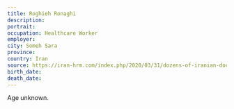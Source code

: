 ```yaml
---
title: Roghieh Ronaghi
description: 
portrait: 
occupation: Healthcare Worker
employer: 
city: Someh Sara
province: 
country: Iran
source: https://iran-hrm.com/index.php/2020/03/31/dozens-of-iranian-doctors-died-during-irans-coronavirus-crisis/
birth_date: 
death_date: 
---
```


Age unknown.